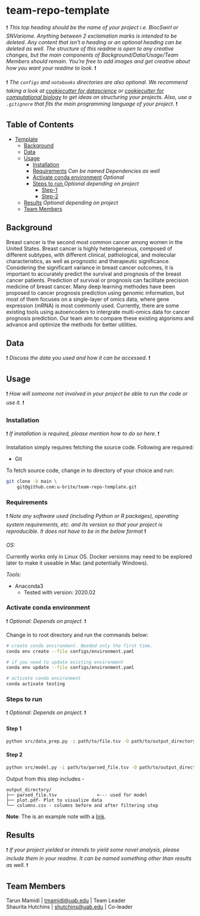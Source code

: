 # team-repo-template
:exclamation: _This top heading should be the name of your project i.e. BiocSwirl or SNVariome. Anything between 2 exclamation marks is intended to be deleted. Any content that isn't a heading or an optional heading can be deleted as well. The structure of this readme is open to any creative changes, but the main components of Background/Data/Usage/Team Members should remain. You're free to add images and get creative about how you want your readme to look._ :exclamation:

:exclamation: _The `configs` and `notebooks` directories are also optional. We recommend taking a look at [cookiecutter for datascience](https://github.com/drivendata/cookiecutter-data-science) or [cookiecutter for computational biology](https://github.com/drivendata/cookiecutter-data-science) to get ideas on structuring your projects. Also, use a `.gitignore` that fits the main programming language of your project._ :exclamation:

## Table of Contents

- [Template](#team-repo-template)
    - [Background](#Background)
    - [Data](#data)
    - [Usage](#usage)
        - [Installation](#installation)
        - [Requirements](#requirements) _Can be named Dependencies as well_
        - [Activate conda environment](#activate-conda-environment) _Optional_
        - [Steps to run ](#steps-to-run) _Optional depending on project_
            - [Step-1](#step-1)
            - [Step-2](#step-2)
    - [Results](#results) _Optional depending on project_
    - [Team Members](#team-members)

## Background
Breast cancer is the second most common cancer among women in the United States. Breast cancer is highly heterogeneous, composed of different subtypes, with different clinical, pathological, and molecular characteristics, as well as prognostic and therapeutic significance. Considering the significant variance in breast cancer outcomes, it is important to accurately predict the survival and prognosis of the breast cancer patients. Prediction of survival or prognosis can facilitate precision medicine of breast cancer. Many deep learning methodes have been proposed to cancer prognosis prediction using genomic information, but most of them focuses on a single-layer of omics data, where gene expression (mRNA) is most commonly used. Currently, there are some existing tools using autoencoders to intergrate multi-omics data for cancer prognosis prediction. Our team aim to compare these existing algorisms and advance and optimize the methods for better utilities. 

## Data

:exclamation: _Discuss the data you used and how it can be accessed._ :exclamation:

## Usage

:exclamation: _How will someone not involved in your project be able to run the code or use it._ :exclamation:

### Installation

:exclamation: _If installation is required, please mention how to do so here._ :exclamation:

Installation simply requires fetching the source code. Following are required:

- Git

To fetch source code, change in to directory of your choice and run:

```sh
git clone -b main \
    git@github.com:u-brite/team-repo-template.git
```

### Requirements
:exclamation: _Note any software used (including Python or R packages), operating system requirements, etc. and its version so that your project is reproducible. It does not have to be in the below format_ :exclamation:

*OS:*

Currently works only in Linux OS. Docker versions may need to be explored later to make it useable in Mac (and
potentially Windows).

*Tools:*

- Anaconda3
    - Tested with version: 2020.02

### Activate conda environment
:exclamation: _Optional: Depends on project._ :exclamation:

Change in to root directory and run the commands below:

```sh
# create conda environment. Needed only the first time.
conda env create --file configs/environment.yaml

# if you need to update existing environment
conda env update --file configs/environment.yaml

# activate conda environment
conda activate testing
```

### Steps to run
:exclamation: _Optional: Depends on project._ :exclamation:

#### Step 1

```sh
python src/data_prep.py -i path/to/file.tsv -O path/to/output_directory
```

#### Step 2

```sh
python src/model.py -i path/to/parsed_file.tsv -O path/to/output_directory
```

Output from this step includes -

```directory
output_directory/
├── parsed_file.tsv               <--- used for model
├── plot.pdf- Plot to visualize data
└── columns.csv - columns before and after filtering step

```

**Note**: The is an example note with a [link](https://github.com/u-brite/team-repo-template).


## Results
:exclamation: _If your project yielded or intends to yield some novel analysis, please include them in your readme. It can be named something other than results as well._ :exclamation:

## Team Members

Tarun Mamidi | tmamidi@uab.edu | Team Leader  
Shaurita Hutchins | shutchins@uab.edu | Co-leader
